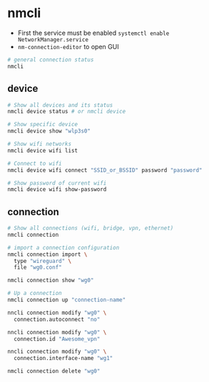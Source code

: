 # nmcli

- First the service must be enabled `systemctl enable NetworkManager.service`
- `nm-connection-editor` to open GUI

```sh
# general connection status
nmcli
```

## device

```sh
# Show all devices and its status
nmcli device status # or nmcli device

# Show specific device
nmcli device show "wlp3s0"

# Show wifi networks
nmcli device wifi list

# Connect to wifi
nmcli device wifi connect "SSID_or_BSSID" password "password"

# Show password of current wifi
nmcli device wifi show-password
```

## connection

```sh
# Show all connections (wifi, bridge, vpn, ethernet)
nmcli connection
```

```sh
# import a connection configuration
nmcli connection import \
  type "wireguard" \
  file "wg0.conf"
```

```sh
nmcli connection show "wg0"
```

```sh
# Up a connection
nmcli connection up "connection-name"
```

```sh
nncli connection modify "wg0" \
  connection.autoconnect "no"

nncli connection modify "wg0" \
  connection.id "Awesome_vpn"

nncli connection modify "wg0" \
  connection.interface-name "wg1"
```

```sh
nmcli connection delete "wg0"
```
